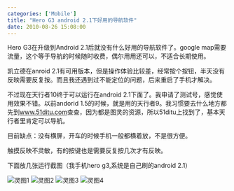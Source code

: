 ```yaml
---
categories: ['Mobile']
title: "Hero G3 android 2.1下好用的导航软件"
date: 2010-08-26 15:08:00
---
```

Hero G3在升级到Android 2.1后就没有什么好用的导航软件了。google map需要流量，这个等于导航的时候随时收费，偶尔用用还可以，不适合长期使用。

凯立德在anroid 2.1有可用版本，但是操作体验比较差，经常按个按钮，半天没有反映需要反复按。而且我还遇到过不能定位的问题，后来重启了手机才解决。

不过现在天行者10终于可以运行在android 2.1下面了。我申请了测试号，感觉使用效果不错。以前andorid 1.5的时候，就是用的天行者9。我习惯要去什么地方都先到<a href="http://www.51ditu.com">www.51ditu.com</a>查查，因为都是图灵的资源，所以51ditu上找到了，基本天行者里肯定可以导航。

目前缺点：没有横屏，开车的时候手机一般都横着放，不是很方便。

触摸反映不灵敏，有的按键也是需要反复按几次才有反映。

下面放几张运行截图（我手机hero g3,系统是自己刷的android 2.1）

![灵图1](http://farm9.staticflickr.com/8527/8514884434_9b172e9fb4.jpg)
![灵图2](http://flic.kr/p/dYkjan)
![灵图3](http://flic.kr/p/dYkjbK)
![灵图4](http://flic.kr/p/dYr1yG)
 
